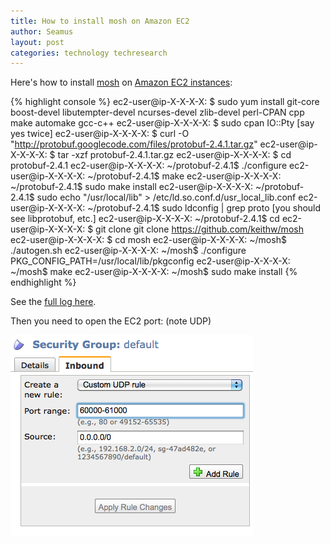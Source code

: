 ```yaml
---
title: How to install mosh on Amazon EC2
author: Seamus
layout: post
categories: technology techresearch
---
```


Here's how to install [mosh](http://mosh.mit.edu/) on [Amazon EC2 instances](http://aws.amazon.com/ec2/):

<!-- more start -->

{% highlight console %}
ec2-user@ip-X-X-X-X: $ sudo yum install git-core boost-devel libutempter-devel ncurses-devel zlib-devel perl-CPAN cpp make automake gcc-c++
ec2-user@ip-X-X-X-X: $ sudo cpan IO::Pty
  [say yes twice]
ec2-user@ip-X-X-X-X: $ curl -O "http://protobuf.googlecode.com/files/protobuf-2.4.1.tar.gz"
ec2-user@ip-X-X-X-X: $ tar -xzf protobuf-2.4.1.tar.gz 
ec2-user@ip-X-X-X-X: $ cd protobuf-2.4.1
ec2-user@ip-X-X-X-X: ~/protobuf-2.4.1$ ./configure 
ec2-user@ip-X-X-X-X: ~/protobuf-2.4.1$ make
ec2-user@ip-X-X-X-X: ~/protobuf-2.4.1$ sudo make install
ec2-user@ip-X-X-X-X: ~/protobuf-2.4.1$ sudo echo "/usr/local/lib" > /etc/ld.so.conf.d/usr_local_lib.conf
ec2-user@ip-X-X-X-X: ~/protobuf-2.4.1$ sudo ldconfig | grep proto
  [you should see libprotobuf, etc.]
ec2-user@ip-X-X-X-X: ~/protobuf-2.4.1$ cd
ec2-user@ip-X-X-X-X: $ git clone git clone https://github.com/keithw/mosh
ec2-user@ip-X-X-X-X: $ cd mosh
ec2-user@ip-X-X-X-X: ~/mosh$ ./autogen.sh 
ec2-user@ip-X-X-X-X: ~/mosh$ ./configure PKG_CONFIG_PATH=/usr/local/lib/pkgconfig
ec2-user@ip-X-X-X-X: ~/mosh$ make
ec2-user@ip-X-X-X-X: ~/mosh$ sudo make install
{% endhighlight %}

See the [full log here](/images/2012-04-14-how-to-install-mosh-on-amazon-ec2/my.log).

Then you need to open the EC2 port: (note UDP)

![Opening ports 60000-61000](/images/2012-04-14-how-to-install-mosh-on-amazon-ec2/open-firewall-for-mosh.png)

<!-- more end -->
